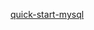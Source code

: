 [quick-start-mysql](https://learn.microsoft.com/zh-cn/azure/mysql/single-server/connect-java?tabs=passwordless)